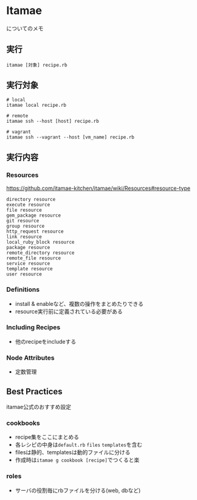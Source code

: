 # Itamae

についてのメモ

## 実行
```
itamae [対象] recipe.rb
```

## 実行対象
```
# local
itamae local recipe.rb

# remote
itamae ssh --host [host] recipe.rb

# vagrant
itamae ssh --vagrant --host [vm_name] recipe.rb
```

## 実行内容
### Resources
https://github.com/itamae-kitchen/itamae/wiki/Resources#resource-type
```
directory resource
execute resource
file resource
gem_package resource
git resource
group resource
http_request resource
link resource
local_ruby_block resource
package resource
remote_directory resource
remote_file resource
service resource
template resource
user resource
```

### Definitions
- install & enableなど、複数の操作をまとめたりできる
- resource実行前に定義されている必要がある

### Including Recipes
- 他のrecipeをincludeする

### Node Attributes
- 定数管理

## Best Practices
itamae公式のおすすめ設定

### cookbooks
- recipe集をここにまとめる
- 各レシピの中身は`default.rb` `files` `templates`を含む
- filesは静的、templatesは動的ファイルに分ける
- 作成時は`itamae g cookbook [recipe]`でつくると楽

### roles
- サーバの役割毎にrbファイルを分ける(web, dbなど)

